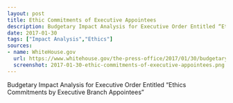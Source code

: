 ```yaml
---
layout: post
title: Ethic Commitments of Executive Appointees
description: Budgetary Impact Analysis for Executive Order Entitled “Ethics Commitments by Executive Branch Appointees”
date: 2017-01-30
tags: ["Impact Analysis","Ethics"]
sources: 
- name: WhiteHouse.gov
  url: https://www.whitehouse.gov/the-press-office/2017/01/30/budgetary-impact-analysis-executive-order-entitled-ethics-commitments
  screenshot: 2017-01-30-ethic-commitments-of-executive-appointees.png
---
```

Budgetary Impact Analysis for Executive Order Entitled “Ethics Commitments by Executive Branch Appointees”